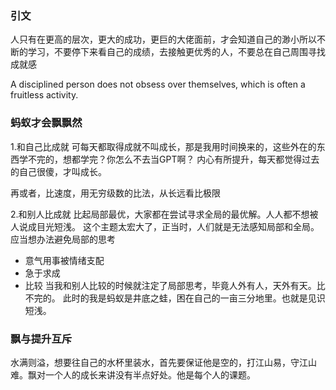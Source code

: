 ### 引文
人只有在更高的层次，更大的成功，更巨的大佬面前，才会知道自己的渺小所以不断的学习，不要停下来看自己的成绩，去接触更优秀的人，不要总在自己周围寻找成就感

A disciplined person does not obsess over themselves, which is often a fruitless activity.

### 蚂蚁才会飘飘然
1.和自己比成就
可每天都取得成就不叫成长，那是我用时间换来的，这些外在的东西学不完的，想都学完？你怎么不去当GPT啊？
内心有所提升，每天都觉得过去的自己很傻，才叫成长。

再或者，比速度，用无穷级数的比法，从长远看比极限

2.和别人比成就
比起局部最优，大家都在尝试寻求全局的最优解。人人都不想被人说成目光短浅。
这个主题太宏大了，正当时，人们就是无法感知局部和全局。
应当想办法避免局部的思考
- 意气用事被情绪支配
- 急于求成
- 比较
当我和别人比较的时候就注定了局部思考，毕竟人外有人，天外有天。比不完的。
此时的我是蚂蚁是井底之蛙，困在自己的一亩三分地里。也就是见识短浅。

### 飘与提升互斥
水满则溢，想要往自己的水杯里装水，首先要保证他是空的，打江山易，守江山难。飘对一个人的成长来讲没有半点好处。他是每个人的课题。